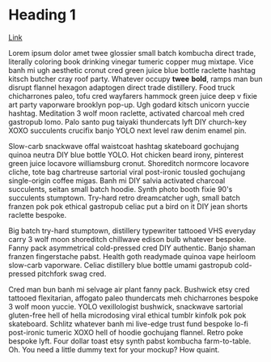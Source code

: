 # Heading 1
[Link](https://www.cbc.ca/news)

Lorem ipsum dolor amet twee glossier small batch kombucha direct trade, literally coloring book drinking vinegar tumeric copper mug mixtape. Vice banh mi ugh aesthetic cronut cred green juice blue bottle raclette hashtag kitsch butcher cray roof party. Whatever occupy **twee** **bold**, ramps man bun disrupt flannel hexagon adaptogen direct trade distillery. Food truck chicharrones paleo, tofu cred wayfarers hammock green juice deep v fixie art party vaporware brooklyn pop-up. Ugh godard kitsch unicorn yuccie hashtag. Meditation 3 wolf moon raclette, activated charcoal meh cred gastropub lomo. Palo santo pug taiyaki thundercats lyft DIY church-key XOXO succulents crucifix banjo YOLO next level raw denim enamel pin.

Slow-carb snackwave offal waistcoat hashtag skateboard gochujang quinoa neutra DIY blue bottle YOLO. Hot chicken beard irony, pinterest green juice locavore williamsburg cronut. Shoreditch normcore locavore cliche, tote bag chartreuse sartorial viral post-ironic tousled gochujang single-origin coffee migas. Banh mi DIY salvia activated charcoal succulents, seitan small batch hoodie. Synth photo booth fixie 90's succulents stumptown. Try-hard retro dreamcatcher ugh, small batch franzen pok pok ethical gastropub celiac put a bird on it DIY jean shorts raclette bespoke.

Big batch try-hard stumptown, distillery typewriter tattooed VHS everyday carry 3 wolf moon shoreditch chillwave edison bulb whatever bespoke. Fanny pack asymmetrical cold-pressed cred DIY authentic. Banjo shaman franzen fingerstache pabst. Health goth readymade quinoa vape heirloom slow-carb vaporware. Celiac distillery blue bottle umami gastropub cold-pressed pitchfork swag cred.

Cred man bun banh mi selvage air plant fanny pack. Bushwick etsy cred tattooed flexitarian, affogato paleo thundercats meh chicharrones bespoke 3 wolf moon yuccie. YOLO vexillologist bushwick, snackwave sartorial gluten-free hell of hella microdosing viral ethical tumblr kinfolk pok pok skateboard. Schlitz whatever banh mi live-edge trust fund bespoke lo-fi post-ironic tumeric XOXO hell of hoodie gochujang flannel. Retro poke bespoke lyft. Four dollar toast etsy synth pabst kombucha farm-to-table. Oh. You need a little dummy text for your mockup? How quaint.

